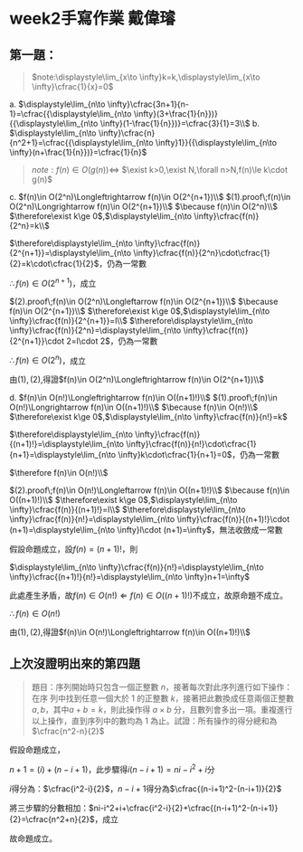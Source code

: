 <script type="text/javascript" src="http://cdn.mathjax.org/mathjax/latest/MathJax.js?config=TeX-AMS-MML_HTMLorMML"></script>
<script type="text/x-mathjax-config">
    MathJax.Hub.Config({ tex2jax: {inlineMath: [['$', '$']]}, messageStyle: "none" });
</script>
# week2手寫作業 戴偉璿
## 第一題：
> $note:\displaystyle\lim_{x\to \infty}k=k,\displaystyle\lim_{x\to \infty}\cfrac{1}{x}=0$

$\text{a}.$
$\displaystyle\lim_{n\to \infty}\cfrac{3n+1}{n-1}=\cfrac{{\displaystyle\lim_{n\to \infty}(3+\frac{1}{n}})}{{\displaystyle\lim_{n\to \infty}(1-\frac{1}{n}})}=\cfrac{3}{1}=3\\$
$\text{b}.$
$\displaystyle\lim_{n\to \infty}\cfrac{n}{n^2+1}=\cfrac{{\displaystyle\lim_{n\to \infty}1}}{{\displaystyle\lim_{n\to \infty}(n+\frac{1}{n}})}=\cfrac{1}{n}$

>$note:f(n)\in O(g(n))\Leftrightarrow$ $\exist k>0,\exist N,\forall n>N,f(n)\le k\cdot g(n)$

$\text{c}.$
$f(n)\in O(2^n)\Longleftrightarrow f(n)\in O(2^{n+1})\\$
$(1).proof\;f(n)\in O(2^n)\Longrightarrow f(n)\in O(2^{n+1})\\$
$\because f(n)\in O(2^n)\\$
$\therefore\exist k\ge 0$,$\displaystyle\lim_{n\to \infty}\cfrac{f(n)}{2^n}=k\\$

$\therefore\displaystyle\lim_{n\to \infty}\cfrac{f(n)}{2^{n+1}}=\displaystyle\lim_{n\to \infty}\cfrac{f(n)}{2^n}\cdot\cfrac{1}{2}=k\cdot\cfrac{1}{2}$，仍為一常數

$\therefore f(n)\in O(2^{n+1})$，成立

$(2).proof\;f(n)\in O(2^n)\Longleftarrow f(n)\in O(2^{n+1})\\$
$\because f(n)\in O(2^{n+1})\\$
$\therefore\exist k\ge 0$,$\displaystyle\lim_{n\to \infty}\cfrac{f(n)}{2^{n+1}}=l\\$
$\therefore\displaystyle\lim_{n\to \infty}\cfrac{f(n)}{2^n}=\displaystyle\lim_{n\to \infty}\cfrac{f(n)}{2^{n+1}}\cdot 2=l\cdot 2$，仍為一常數

$\therefore f(n)\in O(2^n)$，成立

由$(1),(2),$得證$f(n)\in O(2^n)\Longleftrightarrow f(n)\in O(2^{n+1})\\$

$\text{d}.$
$f(n)\in O(n!)\Longleftrightarrow f(n)\in O((n+1)!)\\$
$(1).proof\;f(n)\in O(n!)\Longrightarrow f(n)\in O((n+1)!)\\$
$\because f(n)\in O(n!)\\$
$\therefore\exist k\ge 0$,$\displaystyle\lim_{n\to \infty}\cfrac{f(n)}{n!}=k$

$\therefore\displaystyle\lim_{n\to \infty}\cfrac{f(n)}{(n+1)!}=\displaystyle\lim_{n\to \infty}\cfrac{f(n)}{n!}\cdot\cfrac{1}{n+1}=\displaystyle\lim_{n\to \infty}k\cdot\cfrac{1}{n+1}=0$，仍為一常數

$\therefore f(n)\in O(n!)\\$

$(2).proof\;f(n)\in O(n!)\Longleftarrow f(n)\in O((n+1)!)\\$
$\because f(n)\in O((n+1)!)\\$
$\therefore\exist k\ge 0$,$\displaystyle\lim_{n\to \infty}\cfrac{f(n)}{(n+1)!}=l\\$
$\therefore\displaystyle\lim_{n\to \infty}\cfrac{f(n)}{n!}=\displaystyle\lim_{n\to \infty}\cfrac{f(n)}{(n+1)!}\cdot (n+1)=\displaystyle\lim_{n\to \infty}l\cdot (n+1)=\infty$，無法收斂成一常數

假設命題成立，設$f(n)=(n+1)!$，則

$\displaystyle\lim_{n\to \infty}\cfrac{f(n)}{n!}=\displaystyle\lim_{n\to \infty}\cfrac{(n+1)!}{n!}=\displaystyle\lim_{n\to \infty}n+1=\infty$

此處產生矛盾，故$f(n)\in O(n!)\Longleftarrow f(n)\in O((n+1)!)$不成立，故原命題不成立。


$\therefore f(n)\in O(n!)$

由$(1),(2),$得證$f(n)\in O(n!)\Longleftrightarrow f(n)\in O((n+1)!)\\$

## 上次沒證明出來的第四題

> 題目：序列開始時只包含一個正整數 $n$，接著每次對此序列進行如下操作：在序
列中找到任意一個大於 1 的正整數 $k$，接著把此數換成任意兩個正整數 $a, b$，其中$a + b = k$，則此操作得 $a × b$ 分，且數列會多出一項。重複進行以上操作，直到序列中的數均為 1 為止。試證：所有操作的得分總和為$\cfrac{n^2-n}{2}$

假設命題成立，

$n+1=(i)+(n-i+1)$，此步驟得$i(n-i+1)=ni-i^2+i$分

$i$得分為：$\cfrac{i^2-i}{2}$，$n-i+1$得分為$\cfrac{(n-i+1)^2-(n-i+1)}{2}$

將三步驟的分數相加：$ni-i^2+i+\cfrac{i^2-i}{2}+\cfrac{(n-i+1)^2-(n-i+1)}{2}=\cfrac{n^2+n}{2}$，成立

故命題成立。


